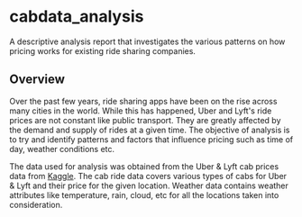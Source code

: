 # cabdata_analysis
A descriptive analysis report that investigates the various patterns on how pricing works for existing ride sharing companies.

## Overview
Over the past few years, ride sharing apps have been on the rise across many cities in the world. While this has happened, Uber and Lyft's ride prices are not constant like public transport. They are greatly affected by the demand and supply of rides at a given time. The objective of analysis is to try and identify patterns and factors that influence pricing such as time of day, weather conditions etc.

The data used for analysis was obtained from the Uber & Lyft cab prices data from [Kaggle](https://www.kaggle.com/ravi72munde/uber-lyft-cab-prices). The cab ride data covers various types of cabs for Uber & Lyft and their price for the given location. Weather data contains weather attributes like temperature, rain, cloud, etc for all the locations taken into consideration.
